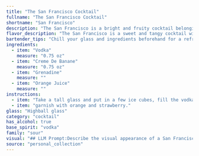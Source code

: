 ```yaml
---
title: "The San Francisco Cocktail"
fullname: "The San Francisco Cocktail"
shortname: "San Francisco"
description: "The San Francisco is a bright and fruity cocktail belonging to the Sour family. It's a modern twist on the classic Whiskey Sour, with vodka replacing whiskey and the addition of banana liqueur and grenadine for a tropical flair. "
flavor_description: "The San Francisco is a sweet and tangy cocktail with a tropical twist. The vodka provides a smooth base, while the creme de banane adds a rich, banana flavor. The grenadine contributes a sweet and tart pomegranate note, and the orange juice provides a refreshing acidity and citrusy aroma. The combination creates a balanced and flavorful drink that's both refreshing and indulgent. "
bartender_tips: "Chill your glass and ingredients beforehand for a refreshing experience.  Use a quality vodka and a good creme de banane for a richer flavor.  Shake vigorously with ice to ensure thorough blending.  Float the grenadine over the top to create a layered visual effect, but be mindful of the ratio to avoid an overly sweet taste. Garnish with an orange twist for a classic touch. "
ingredients:
  - item: "Vodka"
    measure: "0.75 oz"
  - item: "Creme De Banane"
    measure: "0.75 oz"
  - item: "Grenadine"
    measure: ""
  - item: "Orange Juice"
    measure: ""
instructions:
  - item: "Take a tall glass and put in a few ice cubes, fill the vodka over it and fill with juice then the \"creme\", to end fill in the grenadine but very carefully at the side of the glass so it will lay down in the bottom."
  - item: "garnish with orange and strawberry."
glass: "Highball glass"
category: "cocktail"
has_alcohol: true
base_spirit: "vodka"
family: "sour"
visual: "## LLM Prompt:Describe the visual appearance of a San Francisco cocktail. This cocktail is made with Vodka, Creme de Banane, Grenadine, and Orange Juice. Pay attention to the layering, color, and texture of the drink.  **For example:*** How many distinct layers are visible?* What are the colors of each layer?* Does the drink have a creamy or smooth texture?* Are there any garnishes present? If so, describe them. **Your description should evoke the visual imagery of the cocktail.** "
source: "personal_collection"
---
```


